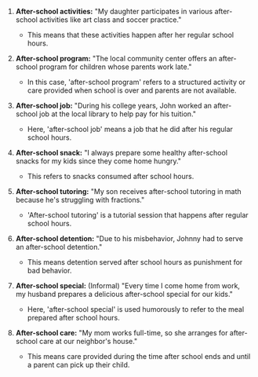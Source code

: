 1. **After-school activities:** "My daughter participates in various after-school activities like art class and soccer practice."
   - This means that these activities happen after her regular school hours.

2. **After-school program:** "The local community center offers an after-school program for children whose parents work late."
   - In this case, 'after-school program' refers to a structured activity or care provided when school is over and parents are not available.

3. **After-school job:** "During his college years, John worked an after-school job at the local library to help pay for his tuition."
   - Here, 'after-school job' means a job that he did after his regular school hours.

4. **After-school snack:** "I always prepare some healthy after-school snacks for my kids since they come home hungry."
   - This refers to snacks consumed after school hours.

5. **After-school tutoring:** "My son receives after-school tutoring in math because he's struggling with fractions."
   - 'After-school tutoring' is a tutorial session that happens after regular school hours.

6. **After-school detention:** "Due to his misbehavior, Johnny had to serve an after-school detention."
   - This means detention served after school hours as punishment for bad behavior.

7. **After-school special:** (Informal) "Every time I come home from work, my husband prepares a delicious after-school special for our kids."
   - Here, 'after-school special' is used humorously to refer to the meal prepared after school hours.

8. **After-school care:** "My mom works full-time, so she arranges for after-school care at our neighbor's house."
   - This means care provided during the time after school ends and until a parent can pick up their child.